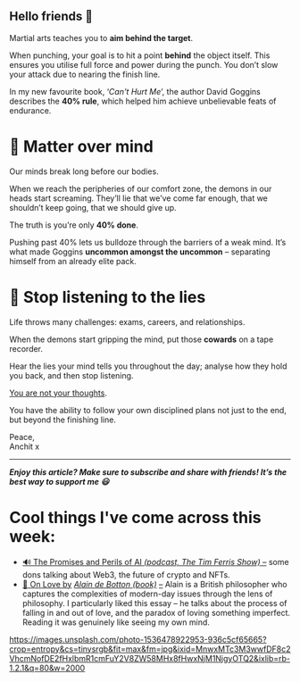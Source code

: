 **Hello friends 💙**
-------------------

Martial arts teaches you to **aim behind the target**.

When punching, your goal is to hit a point **behind** the object itself. This ensures you utilise full force and power during the punch. You don’t slow your attack due to nearing the finish line.

In my new favourite book, ‘*Can't Hurt Me*’, the author David Goggins describes the **40% rule**, which helped him achieve unbelievable feats of endurance.

🧠 Matter over mind
==================

Our minds break long before our bodies.

When we reach the peripheries of our comfort zone, the demons in our heads start screaming. They’ll lie that we’ve come far enough, that we shouldn’t keep going, that we should give up.

The truth is you’re only **40% done**.

Pushing past 40% lets us bulldoze through the barriers of a weak mind. It’s what made Goggins **uncommon amongst the uncommon** – separating himself from an already elite pack.

🤥 Stop listening to the lies
============================

Life throws many challenges: exams, careers, and relationships.

When the demons start gripping the mind, put those **cowards** on a tape recorder.

Hear the lies your mind tells you throughout the day; analyse how they hold you back, and then stop listening.

[You are not your thoughts](__GHOST_URL__/think-of-a-fruit/).

You have the ability to follow your own disciplined plans not just to the end, but beyond the finishing line.

Peace,  
Anchit x



---

***Enjoy this article? Make sure to subscribe and share with friends! It’s the best way to support me 😃***

Cool things I've come across this week:
=======================================

* [🔊 The Promises and Perils of AI *(podcast, The Tim Ferris Show)* –](https://open.spotify.com/episode/1AsRx4bGLRkLn6OWvGNQ5f?si=M6T50E4vQe2vxbeG-fpxkg) some dons talking about Web3, the future of crypto and NFTs.
* [📕 On Love by](https://www.academia.edu/7679168/Alain_de_Botton_Essays_in_love) *[Alain de Botton (book)](https://www.academia.edu/7679168/Alain_de_Botton_Essays_in_love)* [–](https://www.academia.edu/7679168/Alain_de_Botton_Essays_in_love) Alain is a British philosopher who captures the complexities of modern-day issues through the lens of philosophy. I particularly liked this essay – he talks about the process of falling in and out of love, and the paradox of loving something imperfect. Reading it was genuinely like seeing my own mind.


https://images.unsplash.com/photo-1536478922953-936c5cf65665?crop=entropy&cs=tinysrgb&fit=max&fm=jpg&ixid=MnwxMTc3M3wwfDF8c2VhcmNofDE2fHxlbmR1cmFuY2V8ZW58MHx8fHwxNjM1NjgyOTQ2&ixlib=rb-1.2.1&q=80&w=2000